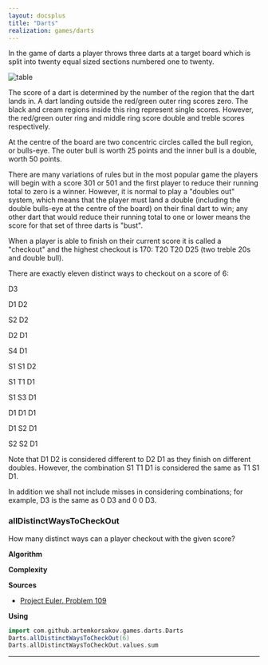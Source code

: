 ```yaml
---
layout: docsplus
title: "Darts"
realization: games/darts
---
```


In the game of darts a player throws three darts at a target board which is split into twenty equal 
sized sections numbered one to twenty.

![table](https://projecteuler.net/project/images/p109.png)

The score of a dart is determined by the number of the region that the dart lands in. 
A dart landing outside the red/green outer ring scores zero. 
The black and cream regions inside this ring represent single scores. 
However, the red/green outer ring and middle ring score double and treble scores respectively.

At the centre of the board are two concentric circles called the bull region, or bulls-eye. 
The outer bull is worth 25 points and the inner bull is a double, worth 50 points.

There are many variations of rules but in the most popular game the players will begin 
with a score 301 or 501 and the first player to reduce their running total to zero is a winner. 
However, it is normal to play a "doubles out" system, which means that the player must land a double 
(including the double bulls-eye at the centre of the board) on their final dart to win; 
any other dart that would reduce their running total to one or lower means the score for that set of three darts is "bust".

When a player is able to finish on their current score it is called a "checkout" and the highest checkout is 170: 
T20 T20 D25 (two treble 20s and double bull).

There are exactly eleven distinct ways to checkout on a score of 6:
     	     	     
D3	
	
D1	D2	

S2	D2	

D2	D1	

S4	D1	

S1	S1	D2

S1	T1	D1

S1	S3	D1

D1	D1	D1

D1	S2	D1

S2	S2	D1

Note that D1 D2 is considered different to D2 D1 as they finish on different doubles. 
However, the combination S1 T1 D1 is considered the same as T1 S1 D1.

In addition we shall not include misses in considering combinations; for example, D3 is the same as 0 D3 and 0 0 D3.


### allDistinctWaysToCheckOut
How many distinct ways can a player checkout with the given score?

**Algorithm**

**Complexity**
     
**Sources** 
- [Project Euler. Problem 109](https://projecteuler.net/problem=109)

**Using**
```scala mdoc
import com.github.artemkorsakov.games.darts.Darts
Darts.allDistinctWaysToCheckOut(6)
Darts.allDistinctWaysToCheckOut.values.sum
```

---
